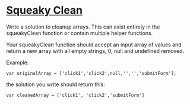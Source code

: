 # [Squeaky Clean](https://www.codewars.com/kata/53a8beaca9198e77b9000309)

Write a solution to cleanup arrays. This can exist entirely in the squeakyClean function or contain multiple helper functions. 

Your squeakyClean function should accept an input array of values and return a new array with all empty strings, 0, null and undefined removed. 

Example:

```
var originalArray = ['click1','click2',null,'','','submitForm'];
```

the solution you write should return this:

```
var cleanedArray = ['click1', 'click2','submitForm'] 
```